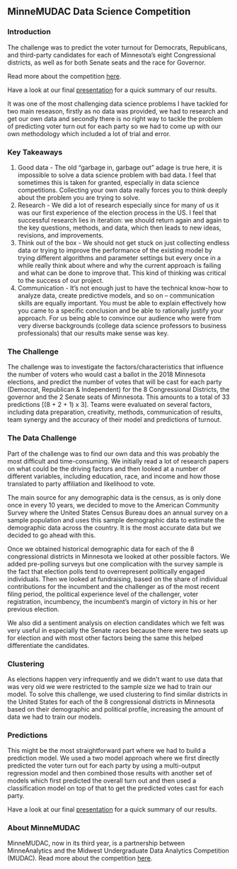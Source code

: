 ## MinneMUDAC Data Science Competition

### Introduction

The challenge was to predict the voter turnout for Democrats, Republicans, and third-party candidates for each of Minnesota’s eight Congressional districts, as well as for both Senate seats and the race for Governor.

Read more about the competition [here](https://carlsonschool.umn.edu/news/msba-team-wins-2018-minnemudac-case-competition?utm_source=msba&utm_medium=linkedin_organic&utm_campaign=events_minnmudacwinners).

Have a look at our final [presentation](MinneAnalytics.pdf) for a quick summary of our results.

It was one of the most challenging data science problems I have tackled for two main reseason, firstly as no data was provided, we had to research and get our own data and secondly there is no right way to tackle the problem of predicting voter turn out for each party so we had to come up with our own methodology which included a lot of trial and error.

### Key Takeaways

1. Good data - The old “garbage in, garbage out” adage is true here, it is impossible to solve a data science problem with bad data. I feel that sometimes this is taken for granted, especially in data science competitions. Collecting your own data really forces you to think deeply about the problem you are trying to solve. 
2. Research - We did a lot of research especially since for many of us it was our first experience of the election process in the US. I feel that successful research lies in iteration: we should return again and again to the key questions, methods, and data, which then leads to new ideas, revisions, and improvements.
3. Think out of the box - We should not get stuck on just collecting endless data or trying to improve the performance of the existing model by trying different algorithms and parameter settings but every once in a while really think about where and why the current approach is failing and what can be done to improve that. This kind of thinking was critical to the success of our project.
4. Communication - It’s not enough just to have the technical know-how to analyze data, create predictive models, and so on – communication skills are equally important. You must be able to explain effectively how you came to a specific conclusion and be able to rationally justify your approach. For us being able to convince our audience who were from very diverse backgrounds (college data science professors to business professionals) that our results make sense was key.

### The Challenge

The challenge was to investigate the factors/characteristics that influence the number of voters who would cast a ballot in the 2018 Minnesota elections, and predict the number of votes that will be cast for each party (Democrat, Republican & Independent) for the 8 Congressional Districts, the governor and the 2 Senate seats of Minnesota. This amounts to a total of 33 predictions [(8 + 2 + 1) x 3]. Teams were evaluated on several factors, including data preparation, creativity, methods, communication of results, team synergy and the accuracy of their model and predictions of turnout. 

### The Data Challenge

Part of the challenge was to find our own data and this was probably the most difficult and time-consuming. We initially read a lot of research papers on what could be the driving factors and then looked at a number of different variables, including education, race, and income and how those translated to party affiliation and likelihood to vote.

The main source for any demographic data is the census, as is only done once in every 10 years, we decided to move to the American Community Survey where the United States Census Bureau does an annual survey on a sample population and uses this sample demographic data to estimate the demographic data across the country. It is the most accurate data but we decided to go ahead with this.

Once we obtained historical demographic data for each of the 8 congressional districts in Minnesota we looked at other possible factors. We added pre-polling surveys but one complication with the survey sample is the fact that election polls tend to overrepresent politically engaged individuals. Then we looked at fundraising, based on the share of individual contributions for the incumbent and the challenger as of the most recent filing period, the political experience level of the challenger, voter registration, incumbency, the incumbent’s margin of victory in his or her previous election.

We also did a sentiment analysis on election candidates which we felt was very useful in especially the Senate races because there were two seats up for election and with most other factors being the same this helped differentiate the candidates.

### Clustering

As elections happen very infrequently and we didn't want to use data that was very old we were restricted to the sample size we had to train our model. To solve this challenge, we used clustering to find similar districts in the United States for each of the 8 congressional districts in Minnesota based on their demographic and political profile, increasing the amount of data we had to train our models.

### Predictions

This might be the most straightforward part where we had to build a prediction model. We used a two model approach where we first directly predicted the voter turn out for each party by using a multi-output regression model and then combined those results with another set of models which first predicted the overall turn out  and then used a classification model on top of that to get the predicted votes cast for each party.

Have a look at our final [presentation](MinneAnalytics.pdf) for a quick summary of our results.

### About MinneMUDAC  

MinneMUDAC, now in its third year, is a partnership between MinneAnalytics and the Midwest Undergraduate Data Analytics Competition (MUDAC). Read more about the competition [here](http://minneanalytics.org/students-use-data-to-predict-voter-turnout-at-minnemudac-2018/).

